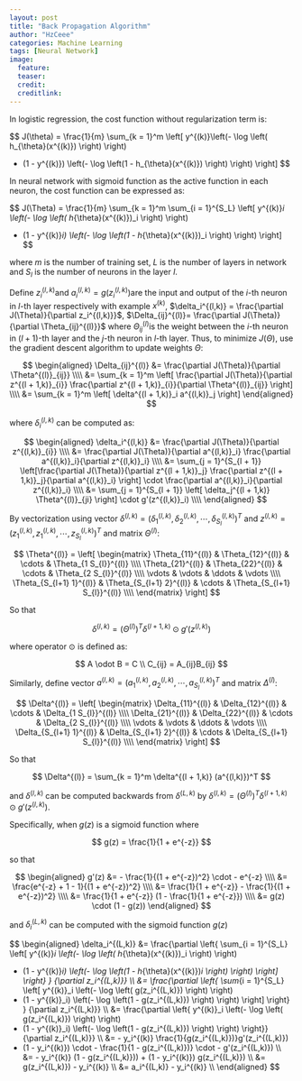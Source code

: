 ```yaml
---
layout: post
title: "Back Propagation Algorithm"
author: "HzCeee"
categories: Machine Learning
tags: [Neural Network]
image:
  feature: 
  teaser: 
  credit:
  creditlink:
---
```


In logistic regression, the cost function without regularization term is:

$$
J(\theta) = \frac{1}{m} \sum_{k = 1}^m 
\left[ 
y^{(k)}\left(- \log \left( h_{\theta}(x^{(k)}) \right) \right)
+ (1 - y^{(k)}) \left(- \log \left(1 - h_{\theta}(x^{(k)}) \right) \right)
\right]
$$

In neural network with sigmoid function as the active function in each neuron, the cost function can be expressed as:

$$
J(\Theta) = \frac{1}{m} \sum_{k = 1}^m \sum_{i = 1}^{S_L}
\left[ 
y^{(k)}_i \left(- \log \left( h_{\theta}(x^{(k)})_i \right) \right)
+ (1 - y^{(k)}_i) \left(- \log \left(1 - h_{\theta}(x^{(k)})_i \right) \right)
\right]
$$

where $m$ is the number of training set, $L$ is the number of layers in network and $S_l$ is the number of neurons in the layer $l$.

Define $z_i^{(l,k)}​$ and $a_i^{(l,k)} = g(z_i^{(l,k)})​$ are the input and output of the $i​$-th neuron in $l​$-th layer respectively with example $x^{(k)}​$, $\delta_i^{(l,k)} = \frac{\partial J(\Theta)}{\partial z_i^{(l,k)}}​$,  $\Delta_{ij}^{(l)}= \frac{\partial J(\Theta)}{\partial \Theta_{ij}^{(l)}}​$ where $\Theta_{ij}^{(l)}​$ is the weight between the $i​$-th neuron in $(l+1)​$-th layer and the $j​$-th neuron in $l​$-th layer. Thus, to minimize $J(\Theta)​$, use the gradient descent algorithm to update weights $\Theta​$:

$$
\begin{aligned}
\Delta_{ij}^{(l)}
&= \frac{\partial J(\Theta)}{\partial \Theta^{(l)}_{ij}} \\\\
&= \sum_{k = 1}^m \left[ \frac{\partial J(\Theta)}{\partial z^{(l + 1,k)}_{i}} \frac{\partial z^{(l + 1,k)}_{i}}{\partial \Theta^{(l)}_{ij}} \right] \\\\
&= \sum_{k = 1}^m \left[ \delta^{(l + 1,k)}_i a^{(l,k)}_j \right]
\end{aligned}
$$

where $\delta_i^{(l,k)}$ can be computed as:

$$
\begin{aligned}
\delta_i^{(l,k)}
&= \frac{\partial J(\Theta)}{\partial z^{(l,k)}_{i}} \\\\
&= \frac{\partial J(\Theta)}{\partial a^{(l,k)}_i} \frac{\partial a^{(l,k)}_i}{\partial z^{(l,k)}_i} \\\\
&= \sum_{j = 1}^{S_{l + 1}} \left[\frac{\partial J(\Theta)}{\partial z^{(l + 1,k)}_j} \frac{\partial z^{(l + 1,k)}_j}{\partial a^{(l,k)}_i} \right] \cdot
\frac{\partial a^{(l,k)}_i}{\partial z^{(l,k)}_i} \\\\
&= \sum_{j = 1}^{S_{l + 1}} \left[ \delta_j^{(l + 1,k)} \Theta^{(l)}_{ji} \right] \cdot g'(z^{(l,k)}_i) \\\\
\end{aligned}
$$

By vectorization using vector $\delta^{(l,k)} = (\delta_1^{(l,k)}, \delta_2^{(l,k)}, \cdots, \delta_{S_l}^{(l,k)})^T$ and $z^{(l,k)} = (z_1^{(l,k)}, z_1^{(l,k)}, \cdots, z_{S_l}^{(l,k)})^T$ and matrix $\Theta^{(l)}$:

$$
\Theta^{(l)} = 
\left[
\begin{matrix}
 \Theta_{11}^{(l)} & \Theta_{12}^{(l)} & \cdots & \Theta_{1 S_{l}}^{(l)} \\\\
 \Theta_{21}^{(l)} & \Theta_{22}^{(l)} & \cdots & \Theta_{2 S_{l}}^{(l)} \\\\
 \vdots & \vdots & \ddots & \vdots \\\\
 \Theta_{S_{l+1} 1}^{(l)} & \Theta_{S_{l+1} 2}^{(l)} & \cdots & \Theta_{S_{l+1} S_{l}}^{(l)} \\\\
\end{matrix}
\right]
$$

So that

$$
\delta^{(l,k)} = (\Theta^{(l)})^T \delta^{(l + 1,k)} \odot g'(z^{(l,k)})
$$

where operator $\odot$ is defined as:

$$
A \odot B = C \\
C_{ij} = A_{ij}B_{ij}
$$

Similarly, define vector $a^{(l,k)} = (a_1^{(l,k)}, a_2^{(l,k)}, \cdots, a_{S_l}^{(l,k)})^T$ and matrix $\Delta^{(l)}$:

$$
\Delta^{(l)} = 
\left[
\begin{matrix}
 \Delta_{11}^{(l)} & \Delta_{12}^{(l)} & \cdots & \Delta_{1 S_{l}}^{(l)} \\\\
 \Delta_{21}^{(l)} & \Delta_{22}^{(l)} & \cdots & \Delta_{2 S_{l}}^{(l)} \\\\
 \vdots & \vdots & \ddots & \vdots \\\\
 \Delta_{S_{l+1} 1}^{(l)} & \Delta_{S_{l+1} 2}^{(l)} & \cdots & \Delta_{S_{l+1} S_{l}}^{(l)} \\\\
\end{matrix}
\right]
$$

So that

$$
\Delta^{(l)} = \sum_{k = 1}^m \delta^{(l + 1,k)} (a^{(l,k)})^T
$$

and $\delta^{(l,k)}$ can be computed backwards from $\delta^{(L,k)}$ by $\delta^{(l,k)} = (\Theta^{(l)})^T \delta^{(l + 1,k)} \odot g'(z^{(l,k)})$.

Specifically, when $g(z)$ is a sigmoid function where

$$
g(z) = \frac{1}{1 + e^{-z}}
$$

so that

$$
\begin{aligned}
g'(z) &= - \frac{1}{(1 + e^{-z})^2} \cdot - e^{-z} \\\\
&= \frac{e^{-z} + 1 - 1}{(1 + e^{-z})^2} \\\\
&= \frac{1}{1 + e^{-z}} - \frac{1}{(1 + e^{-z})^2} \\\\
&= \frac{1}{1 + e^{-z}} (1 - \frac{1}{1 + e^{-z}}) \\\\
&= g(z) \cdot (1 - g(z))
\end{aligned}
$$

and $\delta_i^{(L,k)}$ can be computed with the sigmoid function $g(z)$

$$
\begin{aligned}
\delta_i^{(L,k)}
&= \frac{\partial \left\{ \sum_{i = 1}^{S_L}
\left[ y^{(k)}_i \left(- \log \left( h_{\theta}(x^{(k)})_i \right) \right)
+ (1 - y^{(k)}_i) \left(- \log \left(1 - h_{\theta}(x^{(k)})_i \right) \right)
\right] \right\} }
{\partial z_i^{(L,k)}} \\\\
&= \frac{\partial \left\{ \sum_{i = 1}^{S_L}
\left[ y^{(k)}_i \left(- \log \left( g(z_i^{(L,k)}) \right) \right)
+ (1 - y^{(k)}_i) \left(- \log \left(1 - g(z_i^{(L,k)}) \right) \right)
\right] \right\} }
{\partial z_i^{(L,k)}} \\\\
&= \frac{\partial \left\{
y^{(k)}_i \left(- \log \left( g(z_i^{(L,k)}) \right) \right)
+ (1 - y^{(k)}_i) \left(- \log \left(1 - g(z_i^{(L,k)}) \right) \right)
\right\}}{\partial z_i^{(L,k)}} \\\\
&= - y_i^{(k)} \frac{1}{g(z_i^{(L,k)})}g'(z_i^{(L,k)})
+ (1 - y_i^{(k)}) \cdot - \frac{1}{1 - g(z_i^{(L,k)})} \cdot - g'(z_i^{(L,k)}) \\\\
&= - y_i^{(k)} (1 - g(z_i^{(L,k)})) + (1 - y_i^{(k)}) g(z_i^{(L,k)}) \\\\
&= g(z_i^{(L,k)}) - y_i^{(k)} \\\\
&= a_i^{(L,k)} - y_i^{(k)} \\\\
\end{aligned}
$$
